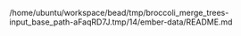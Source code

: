 /home/ubuntu/workspace/bead/tmp/broccoli_merge_trees-input_base_path-aFaqRD7J.tmp/14/ember-data/README.md